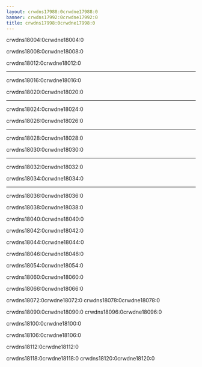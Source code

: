```yaml
---
layout: crwdns17988:0crwdne17988:0
banner: crwdns17992:0crwdne17992:0
title: crwdns17998:0crwdne17998:0
---
```


<div class="section-title">crwdns18004:0crwdne18004:0</div>
<div class="section-body">
    <div class="button-action-group">
        <p class="button-action button">crwdns18008:0crwdne18008:0</p>
        <p class="button-action-text">crwdns18012:0crwdne18012:0</p>
    </div>
    <hr>
    <div class="button-action-group">
        <p class="button-action button">crwdns18016:0crwdne18016:0</p>
        <p class="button-action-text">crwdns18020:0crwdne18020:0</p>
    </div>
    <hr>
    <div class="button-action-group">
        <p class="button-action button">crwdns18024:0crwdne18024:0</p>
        <p class="button-action-text">crwdns18026:0crwdne18026:0</p>
    </div>
    <hr>
    <div class="button-action-group">
        <p class="button-action button">crwdns18028:0crwdne18028:0</p>
        <p class="button-action-text">crwdns18030:0crwdne18030:0</p>
    </div>
    <hr>
    <div class="button-action-group">
        <p class="button-action button">crwdns18032:0crwdne18032:0</p>
        <p class="button-action-text">crwdns18034:0crwdne18034:0</p>
    </div>
    <hr>
    <div class="button-action-group">
        <p class="button-action button">crwdns18036:0crwdne18036:0</p>
        <p class="button-action-text">crwdns18038:0crwdne18038:0</p>
    </div>
</div>

<div class="section-title">crwdns18040:0crwdne18040:0</div>
<div class="section-body">
    <p>crwdns18042:0crwdne18042:0</p>
</div>

<div class="section-title">crwdns18044:0crwdne18044:0</div>
<div class="section-body">
    <p>crwdns18046:0crwdne18046:0</p>
</div>

<div class="section-title">crwdns18054:0crwdne18054:0</div>
<div class="section-body">
    <p>crwdns18060:0crwdne18060:0</p>
</div>

<div class="section-title">crwdns18066:0crwdne18066:0</div>
<div class="section-body">
    <p>crwdns18072:0crwdne18072:0 crwdns18078:0crwdne18078:0</p>
</div>

<div class="section-title">crwdns18090:0crwdne18090:0 crwdns18096:0crwdne18096:0</div>
<div class="section-body">
    <p>crwdns18100:0crwdne18100:0</p>
</div>

<div class="section-title">crwdns18106:0crwdne18106:0</div>
<div class="section-body">
    <p>crwdns18112:0crwdne18112:0</p>
    <p>crwdns18118:0crwdne18118:0 crwdns18120:0crwdne18120:0</p>
</div>
